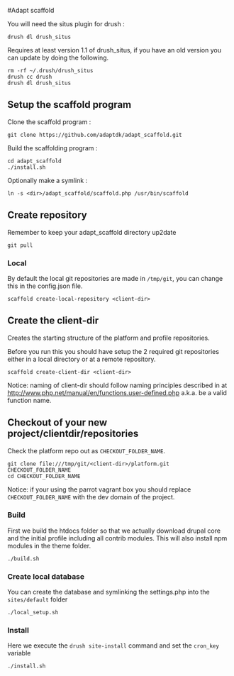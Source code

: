 #Adapt scaffold

You will need the situs plugin for drush :

    drush dl drush_situs
 
Requires at least version 1.1 of drush_situs, if you have an old version you can update by doing the following.

    rm -rf ~/.drush/drush_situs
    drush cc drush
    drush dl drush_situs
 
## Setup the scaffold program 
    
Clone the scaffold program :

    git clone https://github.com/adaptdk/adapt_scaffold.git

Build the scaffolding program :

    cd adapt_scaffold
    ./install.sh

Optionally make a symlink :
 
    ln -s <dir>/adapt_scaffold/scaffold.php /usr/bin/scaffold

## Create repository

Remember to keep your adapt_scaffold directory up2date

    git pull

### Local
    
By default the local git repositories are made in ```/tmp/git```, you can change this in the config.json file.

    scaffold create-local-repository <client-dir>
    
## Create the client-dir
Creates the starting structure of the platform and profile repositories.

Before you run this you should have setup the 2 required git repositories either in a local directory or at a remote repository.

    scaffold create-client-dir <client-dir>

Notice: naming of client-dir should follow naming principles described in at http://www.php.net/manual/en/functions.user-defined.php a.k.a. be a valid function name.

## Checkout of your new project/clientdir/repositories
Check the platform repo out as ```CHECKOUT_FOLDER_NAME```.

    git clone file:///tmp/git/<client-dir>/platform.git CHECKOUT_FOLDER_NAME
    cd CHECKOUT_FOLDER_NAME
    
Notice: if your using the parrot vagrant box you should replace ```CHECKOUT_FOLDER_NAME``` with the dev domain of the project.

### Build
First we build the htdocs folder so that we actually download drupal core and the initial profile including all contrib modules. This will also install npm modules in the theme folder.

    ./build.sh

### Create local database
You can create the database and symlinking the settings.php into the ```sites/default``` folder

    ./local_setup.sh

### Install
Here we execute the ```drush site-install``` command and set the ```cron_key``` variable

    ./install.sh

